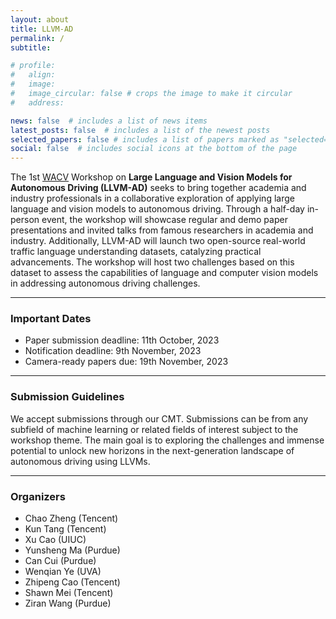 ```yaml
---
layout: about
title: LLVM-AD
permalink: /
subtitle: 

# profile:
#   align: 
#   image: 
#   image_circular: false # crops the image to make it circular
#   address: 

news: false  # includes a list of news items
latest_posts: false  # includes a list of the newest posts
selected_papers: false # includes a list of papers marked as "selected={true}"
social: false  # includes social icons at the bottom of the page
---
```



<!-- 
Write your biography here. Tell the world about yourself. Link to your favorite [subreddit](http://reddit.com). You can put a picture in, too. The code is already in, just name your picture `prof_pic.jpg` and put it in the `img/` folder.

Put your address / P.O. box / other info right below your picture. You can also disable any of these elements by editing `profile` property of the YAML header of your `_pages/about.md`. Edit `_bibliography/papers.bib` and Jekyll will render your [publications page](/al-folio/publications/) automatically.

Link to your social media connections, too. This theme is set up to use [Font Awesome icons](http://fortawesome.github.io/Font-Awesome/) and [Academicons](https://jpswalsh.github.io/academicons/), like the ones below. Add your Facebook, Twitter, LinkedIn, Google Scholar, or just disable all of them. -->

<!-- ### About LLVM-AD -->
The 1st [WACV](https://wacv2023.thecvf.com/) Workshop on **Large Language and Vision Models for Autonomous Driving (LLVM-AD)** seeks to bring together academia and industry professionals in a collaborative exploration of applying large language and vision models to autonomous driving. Through a half-day in-person event, the workshop will showcase regular and demo paper presentations and invited talks from famous researchers in academia and industry. Additionally, LLVM-AD will launch two open-source real-world traffic language understanding datasets, catalyzing practical advancements. The workshop will host two challenges based on this dataset to assess the capabilities of language and computer vision models in addressing autonomous driving challenges.

----------
### Important Dates

- Paper submission deadline: 11th October, 2023
- Notification deadline: 9th November, 2023
- Camera-ready papers due: 19th November, 2023
  
<!-- ---------- -->
<!-- ## Keynote Speakers -->

----------
### Submission Guidelines
We accept submissions through our CMT. Submissions can be from any subfield of machine learning or related fields of interest subject to the workshop theme. The main goal is to exploring the challenges and immense potential to unlock new horizons in the next-generation landscape of autonomous driving using LLVMs.

----------
### Organizers

- Chao Zheng (Tencent)
- Kun Tang (Tencent)
- Xu Cao (UIUC)
- Yunsheng Ma (Purdue)
- Can Cui (Purdue)
- Wenqian Ye (UVA)
- Zhipeng Cao (Tencent)
- Shawn Mei (Tencent)
- Ziran Wang (Purdue)

